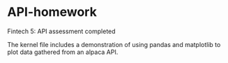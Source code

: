 # API-homework
Fintech 5: API assessment completed

The kernel file includes a demonstration of using pandas and matplotlib to plot data gathered from an alpaca API.
